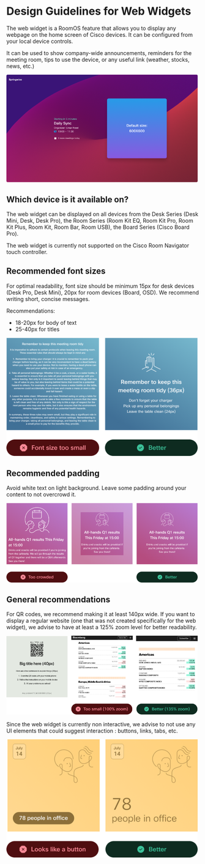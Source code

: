 # Design Guidelines for Web Widgets

The web widget is a RoomOS feature that allows you to display any webpage on the home screen of Cisco devices. It can be configured from your local device controls.

It can be used to show company-wide announcements, reminders for the meeting room, tips to use the device, or any useful link (weather, stocks, news, etc.)

<img src="/doc/images/webwidgets/size.png" alt="Size info" style="max-width: 500px" />


## Which device is it available on?

The web widget can be displayed on all devices from the Desk Series (Desk Mini, Desk, Desk Pro), the Room Series (Room Kit EQ, Room Kit Pro, Room Kit Plus, Room Kit, Room Bar, Room USB), the Board Series (Cisco Board Pro).

The web widget is currently not supported on the Cisco Room Navigator touch controller.

## Recommended font sizes

For optimal readability, font size should be minimum 15px for desk devices (Desk Pro, Desk Mini), 20px for room devices (Board, OSD). We recommend writing short, concise messages.

Recommendations:

* 18-20px for body of text
* 25-40px for titles

<img src="/doc/images/webwidgets/fontsize.png" alt="Font size recommendations" style="max-width: 500px" />

## Recommended padding

Avoid white text on light background. Leave some padding around your content to not overcrowd it.

<img src="/doc/images/webwidgets/padding.png" alt="Padding tips" style="max-width: 500px" />

## General recommendations

For QR codes, we recommend making it at least 140px wide.
If you want to display a regular website (one that was not created specifically for the web widget), we advise to have at least a 125% zoom level for better readability.

<img src="/doc/images/webwidgets/general.png" alt="Qr Code info" style="max-width: 500px"/>

Since the web widget is currently non interactive, we advise to not use any UI elements that could suggest interaction : buttons, links, tabs, etc.

<img src="/doc/images/webwidgets/general2.png" alt="Avoid interative elements" style="max-width: 500px" />
